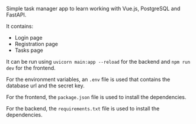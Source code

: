 Simple task manager app to learn working with Vue.js, PostgreSQL and FastAPI.

It contains: 
- Login page
- Registration page
- Tasks page

It can be run using `uvicorn main:app --reload` for the backend and `npm run dev` for the frontend.

For the environment variables, an `.env` file is used that contains the database url and the secret key.

For the frontend, the `package.json` file is used to install the dependencies.

For the backend, the `requirements.txt` file is used to install the dependencies.